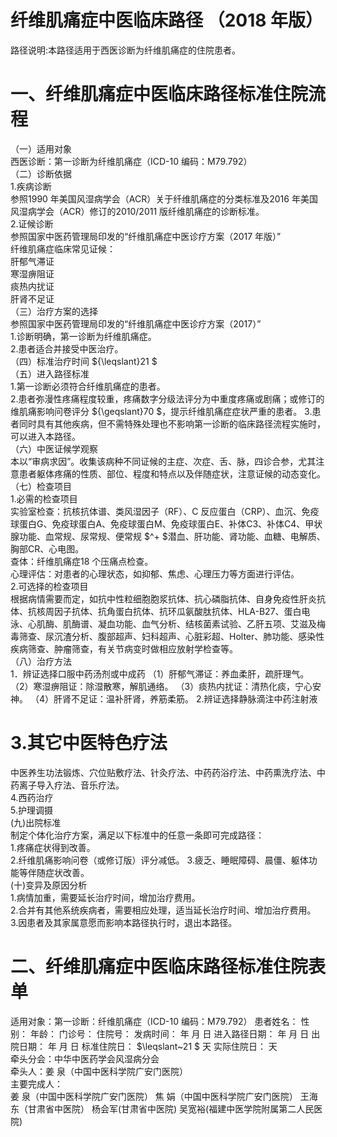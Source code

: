 # 纤维肌痛症中医临床路径 （2018 年版）  
路径说明:本路径适用于西医诊断为纤维肌痛症的住院患者。  
# 一、纤维肌痛症中医临床路径标准住院流程  
（一）适用对象  
西医诊断：第一诊断为纤维肌痛症（ICD-10 编码：M79.792）  
（二）诊断依据  
1.疾病诊断  
参照1990 年美国风湿病学会（ACR）关于纤维肌痛症的分类标准及2016 年美国风湿病学会（ACR）修订的2010/2011 版纤维肌痛症的诊断标准。  
2.证候诊断  
参照国家中医药管理局印发的“纤维肌痛症中医诊疗方案（2017 年版）”  
纤维肌痛症临床常见证候：  
肝郁气滞证  
寒湿痹阻证  
痰热内扰证  
肝肾不足证  
（三）治疗方案的选择  
参照国家中医药管理局印发的“纤维肌痛症中医诊疗方案（2017）”  
1.诊断明确，第一诊断为纤维肌痛症。  
2.患者适合并接受中医治疗。  
（四）标准治疗时间 ${\leqslant}21 $  
（五）进入路径标准  
1.第一诊断必须符合纤维肌痛症的患者。  
2.患者弥漫性疼痛程度较重，疼痛数字分级法评分为中重度疼痛或剧痛；或修订的维肌痛影响问卷评分 ${\geqslant}70 $，提示纤维肌痛症症状严重的患者。 3.患者同时具有其他疾病，但不需特殊处理也不影响第一诊断的临床路径流程实施时，可以进入本路径。  
（六）中医证候学观察  
本以“审病求因”。收集该病种不同证候的主症、次症、舌、脉，四诊合参，尤其注意患者躯体疼痛的性质、部位、程度和特点以及伴随症状，注意证候的动态变化。  
（七）检查项目  
1.必需的检查项目  
实验室检查：抗核抗体谱、类风湿因子（RF）、C 反应蛋白（CRP）、血沉、免疫球蛋白G、免疫球蛋白A、免疫球蛋白M、免疫球蛋白E、补体C3、补体C4、甲状腺功能、血常规、尿常规、便常规 $^+ $潜血、肝功能、肾功能、血糖、电解质、胸部CR、心电图。  
查体：纤维肌痛症18 个压痛点检查。  
心理评估：对患者的心理状态，如抑郁、焦虑、心理压力等方面进行评估。  
2.可选择的检查项目  
根据病情需要而定，如抗中性粒细胞胞浆抗体、抗心磷脂抗体、自身免疫性肝炎抗体、抗核周因子抗体、抗角蛋白抗体、抗环瓜氨酸肽抗体、HLA-B27、蛋白电泳、心肌酶、肌酶谱、凝血功能、血气分析、结核菌素试验、乙肝五项、艾滋及梅毒筛查、尿沉渣分析、腹部超声、妇科超声、心脏彩超、Holter、肺功能、感染性疾病筛查、肿瘤筛查，有关节病变时做相应放射学检查等。  
（八）治疗方法  
1．辨证选择口服中药汤剂或中成药  （1）肝郁气滞证：养血柔肝，疏肝理气。 （2）寒湿痹阻证：除湿散寒，解肌通络。 （3）痰热内扰证：清热化痰，宁心安神。 （4）肝肾不足证：温补肝肾，养筋柔筋。 2.辨证选择静脉滴注中药注射液  
# 3.其它中医特色疗法  
中医养生功法锻炼、穴位贴敷疗法、针灸疗法、中药药浴疗法、中药熏洗疗法、中药离子导入疗法、音乐疗法。  
4.西药治疗  
5.护理调摄  
(九)出院标准  
制定个体化治疗方案，满足以下标准中的任意一条即可完成路径：  
1.疼痛症状得到改善。  
2.纤维肌痛影响问卷（或修订版）评分减低。 3.疲乏、睡眠障碍、晨僵、躯体功能等伴随症状改善。  
(十)变异及原因分析  
1.病情加重，需要延长治疗时间，增加治疗费用。  
2.合并有其他系统疾病者，需要相应处理，适当延长治疗时间、增加治疗费用。  
3.因患者及其家属意愿而影响本路径执行时，退出本路径。  
# 二、纤维肌痛症中医临床路径标准住院表单  
适用对象：第一诊断：纤维肌痛症（ICD-10 编码：M79.792） 患者姓名：          性别：    年龄：    门诊号：         住院号：             发病时间：   年  月  日 进入路径日期：   年  月  日   出院日期：   年  月  日 标准住院日： $\leqslant~21 $ 天           实际住院日：    天  
牵头分会：中华中医药学会风湿病分会  
牵头人：姜  泉（中国中医科学院广安门医院）  
主要完成人：  
姜  泉（中国中医科学院广安门医院） 焦  娟（中国中医科学院广安门医院） 王海东（甘肃省中医院） 杨会军(甘肃省中医院) 吴宽裕(福建中医学院附属第二人民医院)  